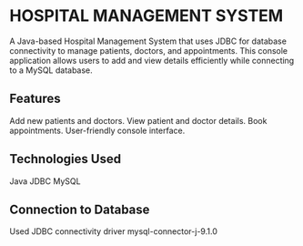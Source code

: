 # HOSPITAL MANAGEMENT SYSTEM
 A Java-based Hospital Management System that uses JDBC for database connectivity to manage patients, doctors, and appointments. This console application allows users to add and view details efficiently while connecting to a MySQL database.

## Features
  Add new patients and doctors.
  View patient and doctor details.
  Book appointments.
  User-friendly console interface.

## Technologies Used
  Java
  JDBC
  MySQL

## Connection to Database
 Used JDBC connectivity driver
   mysql-connector-j-9.1.0
